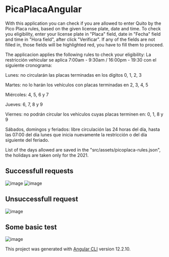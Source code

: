# PicaPlacaAngular

With this application you can check if you are allowed to enter Quito by the Pico Placa rules, based on the given license plate, date and time.
To check you eligibility, enter your license plate in "Placa" field, date in "Fecha" field and time in "Hora field", after click "Verificar".
If any of the fields are not filled in, those fields will be highlighted red, you have to fill them to proceed.

The applicacion applies the following rules to check your eligibility:
La restricción vehicular se aplica 7:00am - 9:30am / 16:00pm - 19:30 con el siguiente cronograma:

Lunes: no circularán las placas terminadas en los dígitos 0, 1, 2, 3

Martes: no lo harán los vehículos con placas terminadas en 2, 3, 4, 5

Miércoles: 4, 5, 6 y 7

Jueves: 6, 7, 8 y 9

Viernes: no podrán circular los vehículos cuyas placas terminen en: 0, 1, 8 y 9

Sábados, domingos y feriados: libre circulación las 24 horas del día, hasta las 07:00 del día lunes que inicia nuevamente la restricción o del día siguiente del feriado.

List of the days allowed are saved in the "src/assets/picoplaca-rules.json", the holidays are taken only for the 2021.

## Successfull requests
![image](https://user-images.githubusercontent.com/45239725/137968602-8e257b87-8eed-40cb-8674-88c4cc3ce809.png)
![image](https://user-images.githubusercontent.com/45239725/137968656-aab3d913-2a0b-41a5-a608-841342efb95c.png)

## Unsuccessfull request
![image](https://user-images.githubusercontent.com/45239725/137965067-a81ae0b3-7283-4e97-a663-e72b3dcb2561.png)

## Some basic test
![image](https://user-images.githubusercontent.com/45239725/137965326-a8dbfed1-fa3f-4651-ae7d-551095c7d724.png)

This project was generated with [Angular CLI](https://github.com/angular/angular-cli) version 12.2.10.
